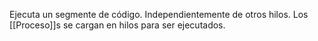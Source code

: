 Ejecuta un segmente de código. Independientemente de otros hilos. Los [[Proceso]]s se cargan en hilos para ser ejecutados. 

